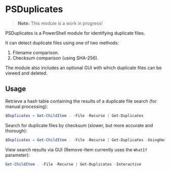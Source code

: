# PSDuplicates

> **Note:** This module is a work in progress!

PSDuplicates is a PowerShell module for identifying duplicate files.

It can detect duplicate files using one of two methods:

1. Filename comparison.
2. Checksum comparison (using SHA-256).

The module also includes an optional GUI with which duplicate files can be viewed and deleted.

## Usage

Retrieve a hash table containing the results of a duplicate file search (for manual processing):

```powershell
$Duplicates = Get-ChildItem . -File -Recurse | Get-Duplicates
```

Search for duplicate files by checksum (slower, but more accurate and thorough):

```powershell
$Duplicates = Get-ChildItem . -File -Recurse | Get-Duplicates -UsingHash
```

View search results via GUI (Remove-Item currently uses the `WhatIf` parameter):

```powershell
Get-ChildItem . -File -Recurse | Get-Duplicates -Interactive
```
